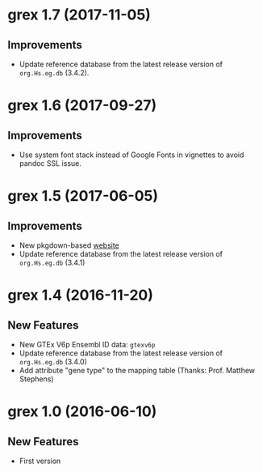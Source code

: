 # grex 1.7 (2017-11-05)

## Improvements

- Update reference database from the latest release version of `org.Hs.eg.db` (3.4.2).

# grex 1.6 (2017-09-27)

## Improvements

- Use system font stack instead of Google Fonts in vignettes to avoid pandoc SSL issue.

# grex 1.5 (2017-06-05)

## Improvements

- New pkgdown-based [website](https://nanx.me/grex/)
- Update reference database from the latest release version of `org.Hs.eg.db` (3.4.1)

# grex 1.4 (2016-11-20)

## New Features

- New GTEx V6p Ensembl ID data: `gtexv6p`
- Update reference database from the latest release version of `org.Hs.eg.db` (3.4.0)
- Add attribute "gene type" to the mapping table (Thanks: Prof. Matthew Stephens)

# grex 1.0 (2016-06-10)

## New Features

- First version
